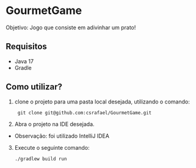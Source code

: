 # GourmetGame
Objetivo: Jogo que consiste em adivinhar um prato!

## Requisitos

* Java 17
* Gradle

## Como utilizar?

1. clone o projeto para uma pasta local desejada, utilizando o comando:
   ```shell script
    git clone git@github.com:csrafael/GourmetGame.git
    ``` 
2.    Abra o projeto na IDE desejada.
* Observação: foi utilizado IntelliJ IDEA

3. Execute o seguinte comando:
      ```shell script
    ./gradlew build run
    ``` 
   